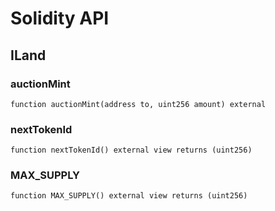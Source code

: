 # Solidity API

## ILand

### auctionMint

```solidity
function auctionMint(address to, uint256 amount) external
```

### nextTokenId

```solidity
function nextTokenId() external view returns (uint256)
```

### MAX_SUPPLY

```solidity
function MAX_SUPPLY() external view returns (uint256)
```

